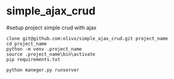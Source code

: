 # simple_ajax_crud

#setup project simple crud with ajax
```
clone git@github.com:olivx/simple_ajax_crud.git project_name
cd project_name
python -m venv .project_name
source .project_name\bin\activate
pip requirements.txt

python maneger.py runserver
```
